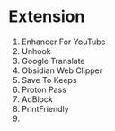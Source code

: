 # Extension

1. Enhancer For YouTube 
2. Unhook
3. Google Translate
4. Obsidian Web Clipper
5. Save To Keeps
6. Proton Pass
7. AdBlock 
8. PrintFriendly
9. 

